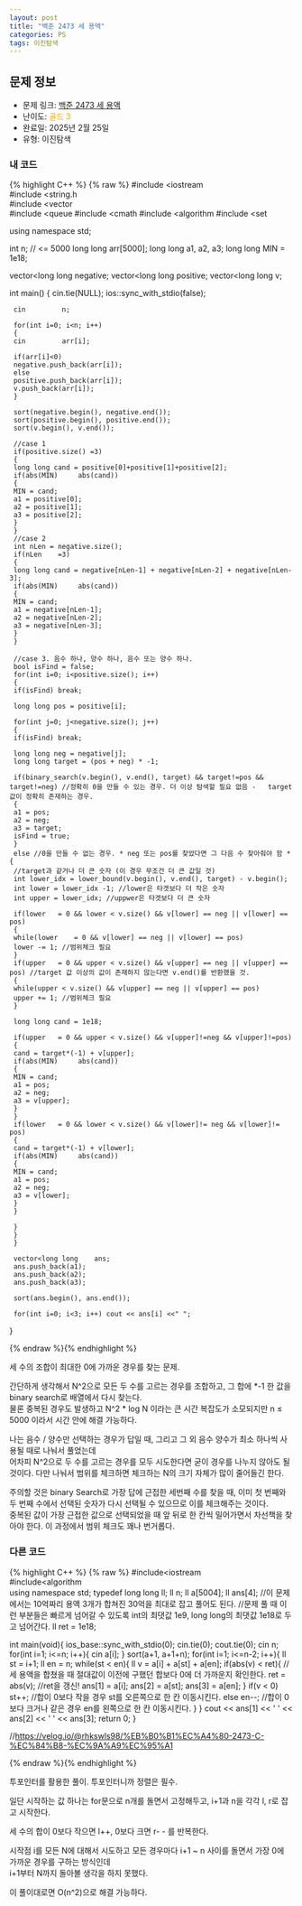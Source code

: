 ```yaml
---
layout: post
title: "백준 2473 세 용액"
categories: PS
tags: 이진탐색
---
```


## 문제 정보
- 문제 링크: [백준 2473 세 용액](https://www.acmicpc.net/problem/2473)
- 난이도: <span style="color:#FFA500">골드 3</span>
- 완료일: 2025년 2월 25일
- 유형: 이진탐색

### 내 코드

{% highlight C++ %} {% raw %}
#include <iostream	
#include <string.h	
#include <vector	
#include <queue	
#include <cmath	
#include <algorithm	
#include <set	

using namespace std;

int n; // <= 5000
long long arr[5000];
long long a1, a2, a3;
long long MIN = 1e18;

vector<long long	 negative;
vector<long long	 positive;
vector<long long	 v;

int main()
{
	 cin.tie(NULL); ios::sync_with_stdio(false);

	 cin 		 n;

	 for(int i=0; i<n; i++)
	 {
	 cin 		 arr[i];

	 if(arr[i]<0)
	 negative.push_back(arr[i]);
	 else
	 positive.push_back(arr[i]);
	 v.push_back(arr[i]);
	 }

	 sort(negative.begin(), negative.end());
	 sort(positive.begin(), positive.end());
	 sort(v.begin(), v.end());

	 //case 1
	 if(positive.size()	=3)
	 {
	 long long cand = positive[0]+positive[1]+positive[2];
	 if(abs(MIN) 	 abs(cand))
	 {
	 MIN = cand;
	 a1 = positive[0];
	 a2 = positive[1];
	 a3 = positive[2];
	 }
	 }
	 //case 2
	 int nLen = negative.size();
	 if(nLen	=3)
	 {
	 long long cand = negative[nLen-1] + negative[nLen-2] + negative[nLen-3];
	 if(abs(MIN) 	 abs(cand))
	 {
	 MIN = cand;
	 a1 = negative[nLen-1];
	 a2 = negative[nLen-2];
	 a3 = negative[nLen-3];
	 }
	 }

	 //case 3. 음수 하나, 양수 하나, 음수 또는 양수 하나.
	 bool isFind = false;
	 for(int i=0; i<positive.size(); i++)
	 {
	 if(isFind) break;

	 long long pos = positive[i];

	 for(int j=0; j<negative.size(); j++)
	 {
	 if(isFind) break;

	 long long neg = negative[j];
	 long long target = (pos + neg) * -1;

	 if(binary_search(v.begin(), v.end(), target) && target!=pos && target!=neg) //정확히 0을 만들 수 있는 경우. 더 이상 탐색할 필요 없음 -	 target 값이 정확히 존재하는 경우.
	 {
	 a1 = pos;
	 a2 = neg;
	 a3 = target;
	 isFind = true;
	 }
	 else //0을 만들 수 없는 경우. * neg 또는 pos를 찾았다면 그 다음 수 찾아줘야 함 * {
	 //target과 같거나 더 큰 숫자 (이 경우 무조건 더 큰 값일 것)
	 int lower_idx = lower_bound(v.begin(), v.end(), target) - v.begin();
	 int lower = lower_idx -1; //lower은 타겟보다 더 작은 숫자
	 int upper = lower_idx; //uppwer은 타겟보다 더 큰 숫자

	 if(lower 	= 0 && lower < v.size() && v[lower] == neg || v[lower] == pos)
	 {
	 while(lower 	= 0 && v[lower] == neg || v[lower] == pos)
	 lower -= 1; //범위체크 필요
	 }
	 if(upper 	= 0 && upper < v.size() && v[upper] == neg || v[upper] == pos) //target 값 이상의 값이 존재하지 않는다면 v.end()를 반환했을 것.
	 {
	 while(upper < v.size() && v[upper] == neg || v[upper] == pos)
	 upper += 1; //범위체크 필요
	 }

	 long long cand = 1e18;
	 
	 if(upper 	= 0 && upper < v.size() && v[upper]!=neg && v[upper]!=pos)
	 {
	 cand = target*(-1) + v[upper];
	 if(abs(MIN) 	 abs(cand))
	 {
	 MIN = cand;
	 a1 = pos;
	 a2 = neg;
	 a3 = v[upper];
	 }
	 }
	 if(lower 	= 0 && lower < v.size() && v[lower]!= neg && v[lower]!= pos)
	 {
	 cand = target*(-1) + v[lower];
	 if(abs(MIN) 	 abs(cand))
	 {
	 MIN = cand;
	 a1 = pos;
	 a2 = neg;
	 a3 = v[lower];
	 }
	 }

	 }
	 }
	 }

	 vector<long long	 ans;
	 ans.push_back(a1);
	 ans.push_back(a2);
	 ans.push_back(a3);

	 sort(ans.begin(), ans.end());

	 for(int i=0; i<3; i++) cout << ans[i] <<" ";

}


{% endraw %}{% endhighlight %}

세 수의 조합이 최대한 0에 가까운 경우를 찾는 문제.

간단하게 생각해서 N^2으로 모든 두 수를 고르는 경우를 조합하고, 그 합에 *-1 한 값을 binary search로 배열에서 다시 찾는다.   
물론 중복된 경우도 발생하고 N^2 * log N 이라는 큰 시간 복잡도가 소모되지만 n ≤ 5000 이라서 시간 안에 해결 가능하다.  

나는 음수 / 양수만 선택하는 경우가 답일 때, 그리고 그 외 음수 양수가 최소 하나씩 사용될 때로 나눠서 풀었는데  
어차피 N^2으로 두 수를 고르는 경우를 모두 시도한다면 굳이 경우를 나누지 않아도 될 것이다. 다만 나눠서 범위를 체크하면 체크하는 N의 크기 자체가 많이 줄어들긴 한다.  

주의할 것은 binary Search로 가장 답에 근접한 세번째 수를 찾을 때, 이미 첫 번째와 두 번째 수에서 선택된 숫자가 다시 선택될 수 있으므로 이를 체크해주는 것이다.  
중복된 값이 가장 근접한 값으로 선택되었을 때 앞 뒤로 한 칸씩 밀어가면서 차선책을 찾아야 한다. 이 과정에서 범위 체크도 꽤나 번거롭다.  

### 다른 코드

{% highlight C++ %} {% raw %}
#include<iostream	
#include<algorithm	
using namespace std;
typedef long long ll; 
ll n;
ll a[5004];
ll ans[4];
//이 문제에서는 10억짜리 용액 3개가 합쳐진 30억을 최대로 잡고 풀어도 된다.
//문제 풀 때 이런 부분들은 빠르게 넘어갈 수 있도록 int의 최댓값 1e9, long long의 최댓값 1e18로 두고 넘어간다.
ll ret = 1e18; 

int main(void){
	ios_base::sync_with_stdio(0);
	cin.tie(0); cout.tie(0);
	cin 		 n;
	for(int i=1; i<=n; i++){
		cin 		 a[i];
	}
	sort(a+1, a+1+n);
	for(int i=1; i<=n-2; i++){
		ll st = i+1;
		ll en = n;
		while(st < en){
			ll v = a[i] + a[st] + a[en];
			if(abs(v) < ret){ //세 용액을 합쳤을 때 절대값이 이전에 구했던 합보다 0에 더 가까운지 확인한다.
				ret = abs(v); //ret을 갱신!
				ans[1] = a[i];
				ans[2] = a[st];
				ans[3] = a[en];
			}
			if(v < 0) st++; //합이 0보다 작을 경우 st를 오른쪽으로 한 칸 이동시킨다.
			else en--; //합이 0보다 크거나 같은 경우 en를 왼쪽으로 한 칸 이동시킨다.
		}
	}
	cout << ans[1] << ' ' << ans[2] << ' ' << ans[3];
	return 0;
}

//https://velog.io/@rhkswls98/%EB%B0%B1%EC%A4%80-2473-C-%EC%84%B8-%EC%9A%A9%EC%95%A1

{% endraw %}{% endhighlight %}

투포인터를 활용한 풀이. 투포인터니까 정렬은 필수.

일단 시작하는 값 하나는 for문으로 n개를 돌면서 고정해두고, i+1과 n을 각각 l, r로 잡고 시작한다.

세 수의 합이 0보다 작으면 l++, 0보다 크면 r- - 를 반복한다.

시작점 i를 모든 N에 대해서 시도하고 모든 경우마다 i+1 ~ n 사이를 돌면서 가장 0에 가까운 경우를 구하는 방식인데  
i+1부터 N까지 돌아볼 생각을 하지 못했다.  

이 풀이대로면 O(n^2)으로 해결 가능하다.
